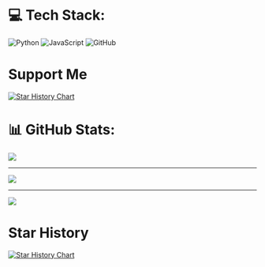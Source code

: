# 💻 Tech Stack:
![Python](https://img.shields.io/badge/python-3670A0?style=for-the-badge&logo=python&logoColor=ffdd54) ![JavaScript](https://img.shields.io/badge/javascript-%23323330.svg?style=for-the-badge&logo=javascript&logoColor=%23F7DF1E) ![GitHub](https://img.shields.io/badge/GitHub-%23121011.svg?style=for-the-badge&logo=github&logoColor=white)

# Support Me

<a href="https://www.buymeacoffee.com/kaliiii">
  <picture>
    <source media="(prefers-color-scheme: dark)" srcset="https://www.buymeacoffee.com/assets/img/custom_images/black_img.png" />
    <source media="(prefers-color-scheme: light)" srcset="https://www.buymeacoffee.com/assets/img/custom_images/white_img.png" />
    <img alt="Star History Chart" src="https://www.buymeacoffee.com/assets/img/custom_images/black_img.png" />
  </picture>
</a>

# 📊 GitHub Stats:
<picture>
  <source
    srcset="https://github-readme-stats.vercel.app/api?username=kaliiiiiiiiii&show_icons=true&theme=dark"
    media="(prefers-color-scheme: dark)"
  />
  <source
    srcset="https://github-readme-stats.vercel.app/api?username=kaliiiiiiiiii&show_icons=true"
    media="(prefers-color-scheme: light), (prefers-color-scheme: no-preference)"
  />
  <img src="https://github-readme-stats.vercel.app/api?username=kaliiiiiiiiii&show_icons=true" />
</picture>

---

<picture>
  <source
    srcset="https://github-readme-streak-stats.herokuapp.com/?user=kaliiiiiiiiii&theme=dark&hide_border=false"
    media="(prefers-color-scheme: dark)"
  />
  <source
    srcset="https://github-readme-streak-stats.herokuapp.com/?user=kaliiiiiiiiii&hide_border=false"
    media="(prefers-color-scheme: light), (prefers-color-scheme: no-preference)"
  />
  <img src="https://github-readme-streak-stats.herokuapp.com/?user=kaliiiiiiiiii&hide_border=false" />
</picture>

---

<picture>
  <source
    srcset="https://github-readme-stats.vercel.app/api/top-langs/?username=kaliiiiiiiiii&theme=dark&hide_border=false&include_all_commits=true&count_private=true&layout=compact"
    media="(prefers-color-scheme: dark)"
  />
  <source
    srcset="https://github-readme-stats.vercel.app/api/top-langs/?username=kaliiiiiiiiii&hide_border=false&include_all_commits=true&count_private=true&layout=compact"
    media="(prefers-color-scheme: light), (prefers-color-scheme: no-preference)"
  />
  <img src="https://github-readme-stats.vercel.app/api/top-langs/?username=kaliiiiiiiiii&hide_border=false&include_all_commits=true&count_private=true&layout=compact" />
</picture>

# Star History

<a href="https://star-history.com/#kaliiiiiiiiii/Selenium-Profiles&kaliiiiiiiiii/Selenium-Driverless&Timeline">
  <picture>
    <source media="(prefers-color-scheme: dark)" srcset="https://api.star-history.com/svg?repos=kaliiiiiiiiii/Selenium-Profiles%2Ckaliiiiiiiiii/Selenium-Driverless&type=Timeline&theme=dark" />
    <source media="(prefers-color-scheme: light)" srcset="https://api.star-history.com/svg?repos=kaliiiiiiiiii/Selenium-Profiles%2Ckaliiiiiiiiii/Selenium-Driverless&type=Timeline" />
    <img alt="Star History Chart" src="https://api.star-history.com/svg?repos=kaliiiiiiiiii/Selenium-Profiles%2Ckaliiiiiiiiii/Selenium-Driverless&type=Timeline" />
  </picture>
</a>



